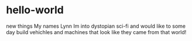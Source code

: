 # hello-world
new things
My names Lynn Im into dystopian sci-fi and would like to some day build vehichles and machines that look like they came from that world!
